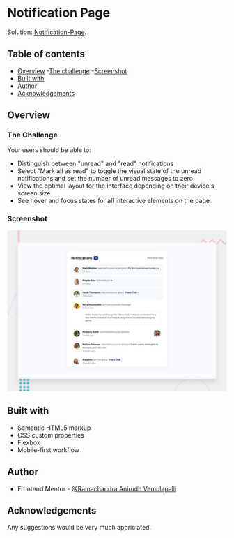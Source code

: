 # Notification Page
Solution: [Notification-Page](https://aniru-dh21.github.io/Notifications-Page/).

## Table of contents
- [Overview](#overview)
  -[The challenge](#the-challenge)
  -[Screenshot](#screenshot)
- [Built with](#built-with)
- [Author](#author)
- [Acknowledgements](#acknowledgements)

## Overview

### The Challenge

Your users should be able to:
- Distinguish between "unread" and "read" notifications
- Select "Mark all as read" to toggle the visual state of the unread notifications and set the number of unread messages to zero
- View the optimal layout for the interface depending on their device's screen size
- See hover and focus states for all interactive elements on the page

### Screenshot
![screenshot](./design/desktop-preview.jpg)

## Built with
- Semantic HTML5 markup
- CSS custom properties
- Flexbox
- Mobile-first workflow

## Author

- Frontend Mentor - [@Ramachandra Anirudh Vemulapalli](https://www.frontendmentor.io/profile/aniru-dh21)

## Acknowledgements

Any suggestions would be very much appriciated. 
